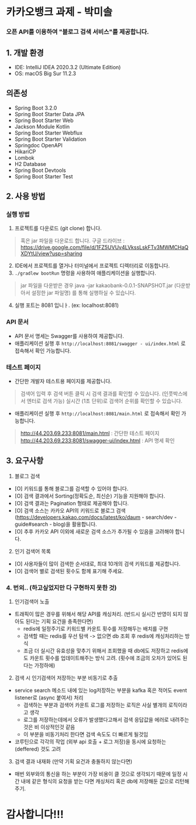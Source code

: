 

# 카카오뱅크 과제  -  박미솔
### 오픈 API를 이용하여 "블로그 검색 서비스"를 제공합니다.

## 1. 개발 환경
 -  IDE: IntelliJ IDEA 2020.3.2 (Ultimate Edition)
 -  OS: macOS Big Sur 11.2.3

## 의존성
 -  Spring Boot 3.2.0
 -  Spring Boot Starter Data JPA
 -  Spring Boot Starter Web
 -  Jackson Module Kotlin
 -  Spring Boot Starter Webflux
 -  Spring Boot Starter Validation
 -  Springdoc OpenAPI
 -  HikariCP
 -  Lombok
 -  H2 Database
 -  Spring Boot Devtools
 -  Spring Boot Starter Test

## 2. 사용 방법

### 실행 방법

1. 프로젝트를 다운로드 (git clone) 합니다.
> 혹은 jar 파일을 다운로드 합니다.
> 구글 드라이브 : https://drive.google.com/file/d/1FZ5UVUv4LVkssLskFTv3MWMCHaQXDYtU/view?usp=sharing

2. IDE에서 프로젝트를 열거나 터미널에서 프로젝트 디렉터리로 이동합니다.
3. `./gradlew bootRun` 명령을 사용하여 애플리케이션을 실행합니다.
> jar 파일을 다운받은 경우 java -jar kakaobank-0.0.1-SNAPSHOT.jar (다운받아서 설정한 jar 파일명) 를 통해 실행하실 수 있습니다.
4. 실행 포트는 8081 입니ㅏ. (ex: localhost:8081) 

### API 문서
 -  API 문서 명세는 Swagger를 사용하여 제공합니다.
 -  애플리케이션 실행 후 `http://localhost:8081/swagger - ui/index.html` 로 접속해서 확인 가능합니다.

### 테스트 페이지
 -  간단한 개발자 테스트용 페이지를 제공합니다.
> 검색어 입력 후 검색 버튼 클릭 시 검색 결과를 확인할 수 있습니다. (인풋박스에서 엔터로 검색 가능)
> 실시간 (1초 단위)로 검색어 순위를 확인할 수 있습니다.
 -  애플리케이션 실행 후 `http://localhost:8081/main.html` 로 접속해서 확인 가능합니다.
 > http://44.203.69.233:8081/main.html : 간단한 테스트 페이지
 > http://44.203.69.233:8081/swagger-ui/index.html : API 명세 확인

## 3. 요구사항
1. 블로그 검색
 - [O] 키워드를 통해 블로그를 검색할 수 있어야 합니다.
 - [O] 검색 결과에서 Sorting(정확도순, 최신순) 기능을 지원해야 합니다.
 - [O] 검색 결과는 Pagination 형태로 제공해야 합니다.
 - [O] 검색 소스는 카카오 API의 키워드로 블로그 검색(https://developers.kakao.com/docs/latest/ko/daum - search/dev - guide#search - blog)을 활용합니다.
 - [O] 추후 카카오 API 이외에 새로운 검색 소스가 추가될 수 있음을 고려해야 합니다.

2. 인기 검색어 목록
 - [O] 사용자들이 많이 검색한 순서대로, 최대 10개의 검색 키워드를 제공합니다.
 - [O] 검색어 별로 검색된 횟수도 함께 표기해 주세요.

### 4. 번외.. (하고싶었지만 다 구현하지 못한 것)
1. 인기검색어 노출
 - 트래픽이 많은 경우를 위해서 해당 API를 캐싱처리. (반드시 실시간 반영이 되지 않아도 된다는 기획 요건을 충족한다면)
   - redis에 일정주기로 키워드별 카운트 횟수를 저장해두는 배치를 구현
   - 검색할 때는 redis를 우선 탐색 -> 없으면 db 조회 후 redis에 캐싱처리하는 방식
   - 조금 더 실시간 유효성을 맞추기 위해서 조회했을 때 db에도 저장하고 redis에도 카운트 횟수를 업데이트해주는 방식 고려. (횟수에 조금의 오차가 있어도 된다는 가정하에)
   
2. 검색 시 인기검색어 저장하는 부분 비동기로 추출
 - service search 메소드 내에 있는 log저장하는 부분을 kafka 혹은 적어도 event listener로 (async 붙여서) 처리
   - 검색하는 부분과 검색어 카운트 로그를 저장하는 로직은 사실 별개의 로직이라고 생각
   - 로그를 저장하는데에서 오류가 발생했다고해서 검색 응답값을 에러로 내려주는 것은 비 이상적인것 같음
   - 이 부분을 비동기처리 한다면 검색 속도도 더 빠르게 될것임
 - 코루틴으로 각각의 작업 (외부 api 호출 + 로그 저장)을 동시에 요청하는 (deffered) 것도 고려

3. 검색 결과 내재화 (만약 기획 요건과 충돌하지 않는다면)
 - 매번 외부와의 통신을 하는 부분이 가장 비용이 클 것으로 생각되기 때문에 일정 시간 내에 같은 형식의 요청을 받는 다면 캐싱처리 혹은 db에 저장해둔 값으로 리턴해주기.



# 감사합니다!!!

